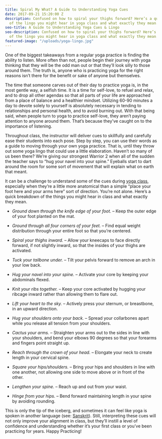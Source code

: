 ```yaml
---
title: Spiral My What? A Guide to Understanding Yoga Cues
date: 2017-09-21 15:20:00 Z
description: Confused on how to spiral your thighs forward? Here’s a quick breakdown
  of the lingo you might hear in yoga class and what exactly they mean.
seo-title: A Guide to Understanding Yoga Cues & Lingo
seo-description: Confused on how to spiral your thighs forward? Here’s a quick breakdown
  of the lingo you might hear in yoga class and what exactly they mean.
featured-image: "/uploads/yoga-lingo.jpg"
---
```


One of the biggest takeaways from a regular yoga practice is finding the ability to listen. More often than not, people begin their journey with yoga thinking that they will be the odd man out or that they’ll look silly to those around them. The truth is, anyone who is practicing yoga for the right reasons isn’t there for the benefit or sake of anyone but themselves.

The time that someone carves out of their day to practice yoga is, in the most gentle way, a selfish time. It is a time for self-love, to refuel and relax, and to drop all other agendas so that all parts of your life are approached from a place of balance and a healthier mindset. Utilizing 60-90 minutes a day to devote solely to yourself is absolutely necessary in tending to relationships and personal health, and to avoid burning out. With that being said, when people turn to yoga to practice self-love, they aren’t paying attention to anyone around them. That’s because they’ve caught on to the importance of listening.

Throughout class, the instructor will deliver cues to skillfully and carefully ease their students into each pose. Step by step, you can use their words as a guide to moving through your own yoga practice. That is, until they throw out some yoga lingo that could use a little elaboration. Haven’t so many of us been there? We’re giving our strongest Warrior 2 when all of the sudden the teacher says to “hug your navel into your spine.” Eyeballs start to dart around the room for some sort of movement that will explain what on earth that meant.

It can be a challenge to understand some of the cues during [yoga class](/yoga), especially when they’re a little more anatomical than a simple “place your foot here and your arms here” sort of direction. You’re not alone. Here’s a quick breakdown of the things you might hear in class and what exactly they mean.

* *Ground down through the knife edge of your foot.* – Keep the outer edge of your foot planted on the mat.

* *Ground through all four corners of your feet.* – Find equal weight distribution through your entire foot so that you’re centered.

* *Spiral your thighs inward.* – Allow your kneecaps to face directly forward, if not slightly inward, so that the insides of your thighs are activated.

* *Tuck your tailbone under.* – Tilt your pelvis forward to remove an arch in your low back.

* *Hug your navel into your spine.* – Activate your core by keeping your abdominals  flexed.

* *Knit your ribs together.* – Keep your core activated by hugging your ribcage inward rather than allowing them to flare out.

* *Lift your heart to the sky.* – Actively press your sternum, or breastbone, in an upward direction.

* *Hug your shoulders onto your back.* – Spread your collarbones apart while you release all tension from your shoulders.

* *Cactus your arms.* – Straighten your arms out to the sides in line with your shoulders, and bend your elbows 90 degrees so that your forearms and fingers point straight up.

* *Reach through the crown of your head.* – Elongate your neck to create length in your cervical spine.

* *Square your hips/shoulders.* – Bring your hips and shoulders in line with one another, not allowing one side to move above or in front of the other.

* *Lengthen your spine.* – Reach up and out from your waist.

* *Hinge from your hips.* – Bend forward maintaining length in your spine by avoiding rounding.

This is only the tip of the iceberg, and sometimes it can feel like yoga is spoken in another language (see: [Sanskrit](https://www.yogajournal.com/yoga-101/40-common-sanskrit-words-for-yogis)). Still, interpreting these cues will not only improve your alignment in class, but they’ll instill a level of confidence and understanding whether it’s your first class or you’ve been practicing for years. Happy Practicing!